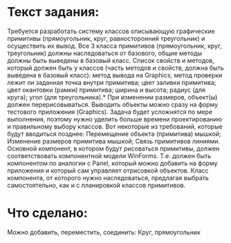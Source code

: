 # Текст задания:
Требуется разработать систему классов описывающую графические примитивы (прямоугольник, круг, равносторонний треугольник) и осуществить их вывод. Все 3 класса примитивов (прямоугольник, круг, треугольник) должны наследоваться от базового, общие методы должны быть выведены в базовый класс.
Список свойств и методов, который должен быть у классов (часть методов и свойств, должна быть выведена в базовый класс):
 метод вывода на Graphics;
 метод проверки лежит ли заданная точка внутри примитива;
 цвет заливки примитива;
 цвет окантовки (рамки) примитива;
 ширина и высота;
 радиус (для круга);
 угол (для треугольника).*
При изменении размеров, объект(ы) должен перерисовываться. Выводить объекты можно сразу на форму тестового приложения (Graphics).
Задача будет усложнятся по мере выполнения, поэтому нужно уделить больше времени проектированию и правильному выбору классов.
Вот некоторые из требований, которые будут вводиться позднее:
 Перемещение объекта (примитива) мышкой;
 Изменение размеров примитива мышкой;
 Связь примитивов линиями.
Основной компонент, в котором будут рисоваться примитивы, должен соответствовать компонентной модели WinForms. Т.е. должен быть компонентом по аналогии с Panel, который можно добавить на форму приложения и который сам управляет отрисовкой объектов.
Класс компонента, от которого нужно наследоваться, предлагая выбрать самостоятельно, как и с планировкой классов примитивов.

# Что сделано:
Можно добавить, переместить, соединить:
Круг, прямоугольник
